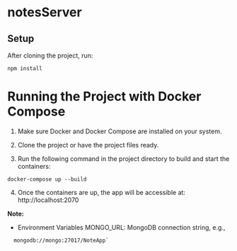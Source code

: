 # notesServer

## Setup

After cloning the project, run:

```
npm install
````

# Running the Project with Docker Compose

1. Make sure Docker and Docker Compose are installed on your system.

2. Clone the project or have the project files ready.

3. Run the following command in the project directory to build and start the containers:

```
docker-compose up --build
```

4. Once the containers are up, the app will be accessible at: http://localhost:2070



**Note:**
- Environment Variables
    MONGO_URL: MongoDB connection string, e.g.,
```
  mongodb://mongo:27017/NoteApp`
```
